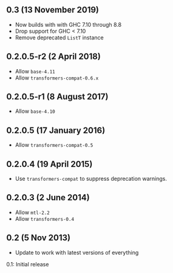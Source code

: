 0.3 (13 November 2019)
----------------------

  - Now builds with with GHC 7.10 through 8.8
  - Drop support for GHC < 7.10
  - Remove deprecated `ListT` instance

0.2.0.5-r2 (2 April 2018)
-------------------------

  - Allow `base-4.11`
  - Allow `transformers-compat-0.6.x`

0.2.0.5-r1 (8 August 2017)
-------------------------

  - Allow `base-4.10`

0.2.0.5 (17 January 2016)
-------------------------

  - Allow `transformers-compat-0.5`

0.2.0.4 (19 April 2015)
-----------------------

  - Use `transformers-compat` to suppress deprecation warnings.

0.2.0.3 (2 June 2014)
----------------------

  - Allow `mtl-2.2`
  - Allow `transformers-0.4`

0.2 (5 Nov 2013)
--------

  * Update to work with latest versions of everything

0.1: Initial release
